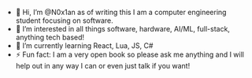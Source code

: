 - 👋 Hi, I’m @N0x1an as of writing this I am a computer engineering student focusing on software.
- 👀 I’m interested in all things software, hardware, AI/ML, full-stack, anything tech based!
- 🌱 I’m currently learning React, Lua, JS, C#
- ⚡ Fun fact: I am a very open book so please ask me anything and I will help out in any way I can or even just talk if you want!

<!---
N0x1an/N0x1an is a ✨ special ✨ repository because its `README.md` (this file) appears on your GitHub profile.
You can click the Preview link to take a look at your changes.
--->
